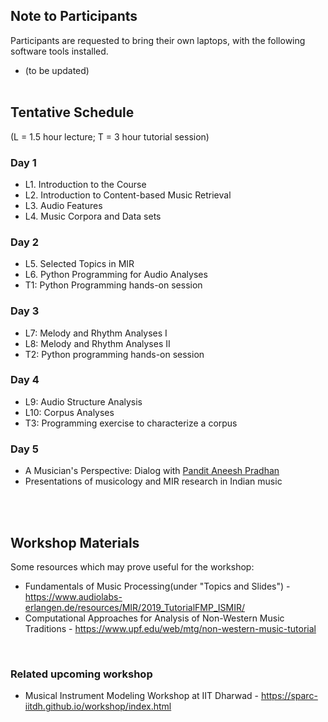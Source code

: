 <!--
### Expected background
Participants are expected to have a strong background (3+ years of undergraduate curriculum) in two or more of the following: programming, signal processing, music. Researchers and musicians with an interest in technology are welcome.  

**Space is limited. Please fill out the pre-registration form if interested, and we will get back to you with further instructions by September 15.**  
Link to the form: <a href="https://forms.gle/dLoJbC3Ljc5vBhgp8">https://forms.gle/dLoJbC3Ljc5vBhgp8</a>  -->

## Note to Participants
Participants are requested to bring their own laptops, with the following software tools installed.
* (to be updated)
<br/><br/>

## Tentative Schedule
(L = 1.5 hour lecture;  T = 3 hour tutorial session)


### Day 1
* L1. Introduction to the Course
* L2. Introduction to Content-based Music Retrieval 
* L3. Audio Features 
* L4. Music Corpora and Data sets 


### Day 2
* L5. Selected Topics in MIR 
* L6. Python Programming for Audio Analyses
* T1: Python Programming hands-on session


### Day 3
* L7: Melody and Rhythm Analyses I  
* L8: Melody and Rhythm Analyses II 
* T2: Python programming hands-on session


### Day 4
* L9:  Audio Structure Analysis
* L10:  Corpus Analyses 
* T3: Programming exercise to characterize a corpus
 
### Day 5
* A Musician's Perspective: Dialog with <a href="https://aneeshpradhan.com/">Pandit Aneesh Pradhan</a>
* Presentations of musicology and MIR research in Indian music
<!--* Hindustani classical music concert-->
<br/><br/>

## Workshop Materials
Some resources which may prove useful for the workshop:
* Fundamentals of Music Processing(under "Topics and Slides") - <a href="https://www.audiolabs-erlangen.de/resources/MIR/2019_TutorialFMP_ISMIR/">https://www.audiolabs-erlangen.de/resources/MIR/2019_TutorialFMP_ISMIR/</a>
* Computational Approaches for Analysis of Non-Western Music Traditions - <a href="https://www.upf.edu/web/mtg/non-western-music-tutorial">https://www.upf.edu/web/mtg/non-western-music-tutorial</a>

<br/>

### Related upcoming workshop
* Musical Instrument Modeling Workshop at IIT Dharwad - <a href="https://sparc-iitdh.github.io/workshop/index.html">https://sparc-iitdh.github.io/workshop/index.html</a>
